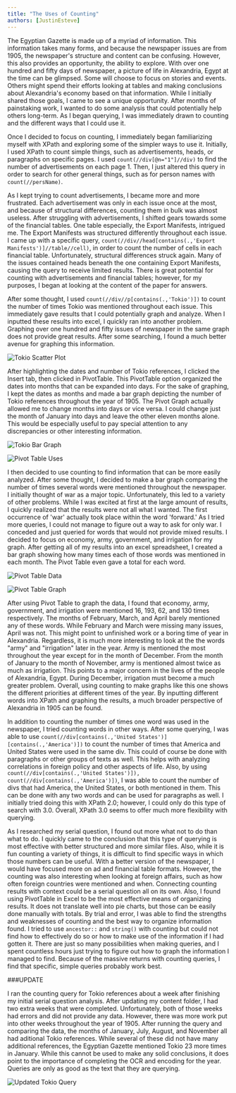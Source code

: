 ```yaml
---
title: "The Uses of Counting"
authors: [JustinEsteve]
---
```

The Egyptian Gazette is made up of a myriad of information. This information takes many forms, and because the newspaper issues are from 1905, the newspaper's structure and content can be confusing. However, this also provides an opportunity, the ability to explore. With over one hundred and fifty days of newspaper, a picture of life in Alexandria, Egypt at the time can be glimpsed. Some will choose to focus on stories and events. Others might spend their efforts looking at tables and making conclusions about Alexandria's economy based on that information. While I initially shared those goals, I came to see a unique opportunity. After months of painstaking work, I wanted to do some analysis that could potentially help others long-term. As I began querying, I was immediately drawn to counting and the different ways that I could use it.  

Once I decided to focus on counting, I immediately began familiarizing myself with XPath and exploring some of the simpler ways to use it. Initially, I used XPath to count simple things, such as advertisements, heads, or paragraphs on specific pages. I used `count(//div[@n="1"]//div)` to find the number of advertisements on each page 1. Then, I just altered this query in order to search for other general things, such as for person names with `count(//persName)`.

As I kept trying to count advertisements, I became more and more frustrated. Each advertisement was only in each issue once at the most, and because of structural differences, counting them in bulk was almost useless. After struggling with advertisements, I shifted gears towards some of the financial tables. One table especially, the Export Manifests, intrigued me. The Export Manifests was structured differently throughout each issue. I came up with a specific query, `count(//div//head[contains(.,'Export Manifests')]//table//cell)`, in order to count the number of cells in each financial table. Unfortunately, structural differences struck again. Many of the issues contained heads beneath the one containing Export Manifests, causing the query to receive limited results. There is great potential for counting with advertisements and financial tables; however, for my purposes, I began at looking at the content of the paper for answers.  

After some thought, I used `count(//div//p[contains(.,'Tokio')])` to count the number of times Tokio was mentioned throughout each issue. This immediately gave results that I could potentially graph and analyze. When I inputted these results into excel, I quickly ran into another problem. Graphing over one hundred and fifty issues of newspaper in the same graph does not provide great results. After some searching, I found a much better avenue for graphing this information.  

![Tokio Scatter Plot](https://github.com/dig-eg-gaz/dig-eg-gaz.github.io/blob/master/images/analysis-images/esteve-SerialAnalysis-Image-TrialandError.png?raw=true)

After highlighting the dates and number of Tokio references, I clicked the Insert tab, then clicked in PivotTable. This PivotTable option organized the dates into months that can be expanded into days. For the sake of graphing, I kept the dates as months and made a bar graph depicting the number of Tokio references throughout the year of 1905. The Pivot Graph actually allowed me to change months into days or vice versa. I could change just the month of January into days and leave the other eleven months alone. This would be especially useful to pay special attention to any discrepancies or other interesting information.  

![Tokio Bar Graph](https://github.com/dig-eg-gaz/dig-eg-gaz.github.io/blob/master/images/analysis-images/esteve-SerialAnalysis-Image-TokioReferences.png?raw=true)  

![Pivot Table Uses](https://github.com/dig-eg-gaz/dig-eg-gaz.github.io/blob/master/images/analysis-images/esteve-SerialAnalysis-Image-PivotTableUses.png?raw=true)

I then decided to use counting to find information that can be more easily analyzed. After some thought, I decided to make a bar graph comparing the number of times several words were mentioned throughout the newspaper. I initially thought of war as a major topic. Unfortunately, this led to a variety of other problems. While I was excited at first at the large amount of results, I quickly realized that the results were not all what I wanted. The first occurrence of 'war' actually took place within the word 'forward.' As I tried more queries, I could not manage to figure out a way to ask for only war. I conceded and just queried for words that would not provide mixed results. I decided to focus on economy, army, government, and irrigation for my graph. After getting all of my results into an excel spreadsheet, I created a bar graph showing how many times each of those words was mentioned in each month. The Pivot Table even gave a total for each word.  

![Pivot Table Data](https://github.com/dig-eg-gaz/dig-eg-gaz.github.io/blob/master/images/analysis-images/esteve-SerialAnalysis-Image-WordCountComparisonPart2.png?raw=true)

![Pivot Table Graph](https://github.com/dig-eg-gaz/dig-eg-gaz.github.io/blob/master/images/analysis-images/esteve-SerialAnalysis-Image-WordCountComparison.png?raw=true)

After using Pivot Table to graph the data, I found that economy, army, government, and irrigation were mentioned 16, 193, 62, and 130 times respectively. The months of February, March, and April barely mentioned any of these words. While February and March were missing many issues, April was not. This might point to unfinished work or a boring time of year in Alexandria. Regardless, it is much more interesting to look at the the words "army" and "irrigation" later in the year. Army is mentioned the most throughout the year except for in the month of December. From the month of January to the month of November, army is mentioned almost twice as much as irrigation. This points to a major concern in the lives of the people of Alexandria, Egypt. During December, irrigation must become a much greater problem. Overall, using counting to make graphs like this one shows the different priorities at different times of the year. By inputting different words into XPath and graphing the results, a much broader perspective of Alexandria in 1905 can be found.  

In addition to counting the number of times one word was used in the newspaper, I tried counting words in other ways. After some querying, I was able to use `count(//div[contains(.,'United States')] [contains(.,'America')])` to count the number of times that America and United States were used in the same div. This could of course be done with paragraphs or other groups of texts as well. This helps with analyzing correlations in foreign policy and other aspects of life. Also, by using `count(//div[contains(.,'United States')]), count(//div[contains(.,'America')])`, I was able to count the number of divs that had America, the United States, or both mentioned in them. This can be done with any two words and can be used for paragraphs as well. I initially tried doing this with XPath 2.0; however, I could only do this type of search with 3.0. Overall, XPath 3.0 seems to offer much more flexibility with querying.  

As I researched my serial question, I found out more what not to do than what to do. I quickly came to the conclusion that this type of querying is most effective with better structured and more similar files. Also, while it is fun counting a variety of things, it is difficult to find specific ways in which those numbers can be useful. With a better version of the newspaper, I  would have focused more on ad and financial table formats. However, the counting was also interesting when looking at foreign affairs, such as how often foreign countries were mentioned and when. Connecting counting results with context could be a serial question all on its own. Also, I found using PivotTable in Excel to be the most effective means of organizing results. It does not translate well into pie charts, but those can be easily done manually with totals. By trial and error, I was able to find the strengths and weaknesses of counting and the best way to organize information found. I tried to use `ancestor::` and `string()` with counting but could not find how to effectively do so or how to make use of the information if I had gotten it. There are just so many possibilities when making queries, and I spent countless hours just trying to figure out how to graph the information I managed to find. Because of the massive returns with counting queries, I find that specific, simple queries probably work best.  

###UPDATE  

I ran the counting query for Tokio references about a week after finishing my initial serial question analysis. After updating my content folder, I had two extra weeks that were completed. Unfortunately, both of those weeks had errors and did not provide any data. However, there was more work put into other weeks throughout the year of 1905. After running the query and comparing the data, the months of January, July, August, and November all had aditional Tokio references. While several of these did not have many additional references, the Egyptian Gazette mentioned Tokio 23 more times in January. While this cannot be used to make any solid conclusions, it does point to the importance of completing the OCR and encoding for the year. Queries are only as good as the text that they are querying.  

![Updated Tokio Query](https://github.com/dig-eg-gaz/dig-eg-gaz.github.io/blob/master/images/analysis-images/esteve-SerialAnalysis-Image-Update.png?raw=true)
